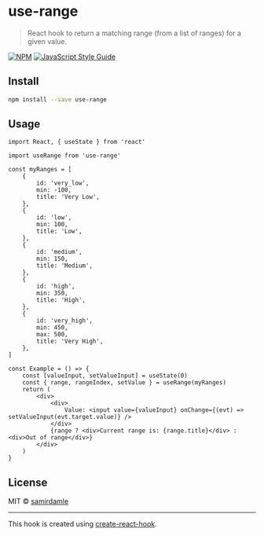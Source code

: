 # use-range

> React hook to return a matching range (from a list of ranges) for a given value.

[![NPM](https://img.shields.io/npm/v/use-range.svg)](https://www.npmjs.com/package/use-range) [![JavaScript Style Guide](https://img.shields.io/badge/code_style-standard-brightgreen.svg)](https://standardjs.com)

## Install

```bash
npm install --save use-range
```

## Usage

```tsx
import React, { useState } from 'react'

import useRange from 'use-range'

const myRanges = [
    {
        id: 'very_low',
        min: -100,
        title: 'Very Low',
    },
    {
        id: 'low',
        min: 100,
        title: 'Low',
    },
    {
        id: 'medium',
        min: 150,
        title: 'Medium',
    },
    {
        id: 'high',
        min: 350,
        title: 'High',
    },
    {
        id: 'very_high',
        min: 450,
        max: 500,
        title: 'Very High',
    },
]

const Example = () => {
    const [valueInput, setValueInput] = useState(0)
    const { range, rangeIndex, setValue } = useRange(myRanges)
    return (
        <div>
            <div>
                Value: <input value={valueInput} onChange={(evt) => setValueInput(evt.target.value)} />
            </div>
            {range ? <div>Current range is: {range.title}</div> : <div>Out of range</div>}
        </div>
    )
}
```

## License

MIT © [samirdamle](https://github.com/samirdamle)

---

This hook is created using [create-react-hook](https://github.com/hermanya/create-react-hook).

